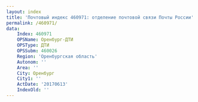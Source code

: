 ```yaml
---
layout: index
title: 'Почтовый индекс 460971: отделение почтовой связи Почты России'
permalink: /460971/
data:
    Index: 460971
    OPSName: Оренбург-ДТИ
    OPSType: ДТИ
    OPSSubm: 460026
    Region: 'Оренбургская область'
    Autonom: ''
    Area: ''
    City: Оренбург
    City1: ''
    ActDate: '20170613'
    IndexOld: ''
---
```

